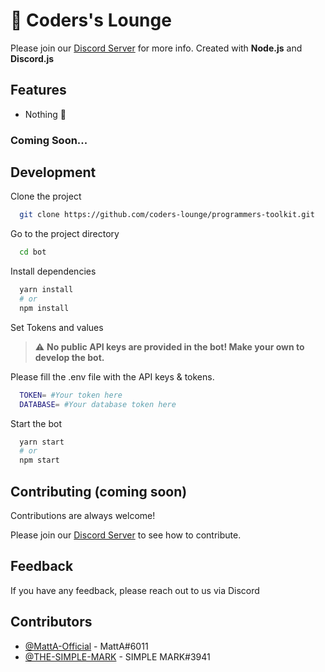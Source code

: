 # 🤖 Coders's Lounge

Please join our [Discord Server](https://discord.gg/rGYDCPkUmU) for more info. Created with **Node.js** and **Discord.js**

## Features

- Nothing 🙂

### Coming Soon...

## Development

Clone the project

```bash
  git clone https://github.com/coders-lounge/programmers-toolkit.git
```

Go to the project directory

```bash
  cd bot
```

Install dependencies

```bash
  yarn install
  # or
  npm install
```
Set Tokens and values

> :warning: **No public API keys are provided in the bot! Make your own to develop the bot.**

Please fill the .env file with the API keys & tokens.

```bash
  TOKEN= #Your token here
  DATABASE= #Your database token here
```

Start the bot

```bash
  yarn start
  # or
  npm start
```

## Contributing (coming soon)

Contributions are always welcome!

Please join our [Discord Server](https://discord.gg/rGYDCPkUmU) to see how to contribute.

## Feedback

If you have any feedback, please reach out to us via Discord

## Contributors

- [@MattA-Official](https://www.github.com/MattA-Official) - MattA#6011
- [@THE-SIMPLE-MARK](https://www.github.com/THE-SIMPLE-MARK) - SIMPLE MARK#3941
